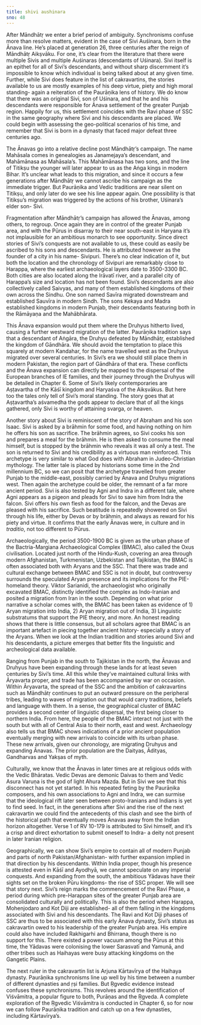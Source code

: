```yaml
---
title: shivi aushinara
sno: 48
---
```


After Māndhātṛ we enter a brief period of ambiguity. Synchronisms confuse more than resolve matters, evident in the case of Sivi Auśinara, born in the Ānava line. He’s placed at generation 26, three centuries after the reign of Māndhātṛ Aikṣvāku. For one, it’s clear from the literature that there were multiple Sivis and multiple Auśinaras (descendants of Uśinara). Sivi itself is an epithet for all of Sivi’s descendants, and without sharp discernment it’s impossible to know which individual is being talked about at any given time. Further, while Sivi does feature in the list of cakravartins, the stories available to us are mostly examples of his deep virtue, piety and high moral standing- again a reiteration of the Paurāṇika lens of history. We do know that there was an original Sivi, son of Uśinara, and that he and his descendants were responsible for Ānava settlement of the greater Punjab region. Happily for us, this settlement coincides with the Ravi phase of SSC in the same geography where Sivi and his descendants are placed. We could begin with assessing the geo-political scenarios of his time, and remember that Sivi is born in a dynasty that faced major defeat three centuries ago.

The Ānavas go into a relative decline post Māndhātṛ’s campaign. The name Mahāsala comes in genealogies as Janamejaya’s descendant, and Mahāmānasa as Mahāsala’s. This Mahāmānasa has two sons, and the line of Titikṣu the younger will later appear to us as the Aṅga kings in modern Bihar. It’s unclear what leads to this migration, and since it occurs a few generations after Māndhātṛ we cannot ascribe his campaign as the immediate trigger. But Paurāṇika and Vedic traditions are near silent on Titikṣu, and only later do we see his line appear again. One possibility is that Titikṣu’s migration was triggered by the actions of his brother, Uśinara’s elder son- Sivi.

Fragmentation after Māndhātṛ’s campaign has allowed the Ānavas, among others, to regroup. Once again they are in control of the greater Punjab area, and with the Pūrus in disarray to their near south-east in Haryana it’s not implausible for an ambitious monarch to see opportunity. Since direct stories of Sivi’s conquests are not available to us, these could as easily be ascribed to his sons and descendants. He is attributed however as the founder of a city in his name- Sivipuri. There’s no clear indication of it, but both the location and the chronology of Sivipuri are remarkably close to Harappa, where the earliest archaeological layers date to 3500-3300 BC. Both cities are also located along the Irāvatī river, and a parallel city of Harappa’s size and location has not been found. Sivi’s descendants are also collectively called Saivyas, and many of them established kingdoms of their own across the Sindhu. One son named Savīra migrated downstream and established Sauvīra in modern Sindh. The sons Kekaya and Madra established kingdoms in modern Punjab, their descendants featuring both in the Rāmāyaṇa and the Mahābhārata.

This Ānava expansion would put them where the Druhyus hitherto lived, causing a further westward migration of the latter. Paurāṇika tradition says that a descendant of Aṅgāra, the Druhyu defeated by Māndhātṛ, established the kingdom of Gāndhāra. We should avoid the temptation to place this squarely at modern Kandahar, for the name travelled west as the Druhyus migrated over several centuries. In Sivi’s era we should still place them in modern Pakistan, the region part of Gāndhāra of that era. These conflicts and the Ānava expansion can directly be mapped to the dispersal of the European branches of IE families, and their journey through the Druhyus will be detailed in Chapter 6. Some of Sivi’s likely contemporaries are Aṣṭavartha of the Kāśī kingdom and Haryaśva of the Aikṣvākus. But here too the tales only tell of Sivi’s moral standing. The story goes that at Aṣṭavartha’s aśvamedha the gods appear to declare that of all the kings gathered, only Sivi is worthy of attaining svarga, or heaven.

Another story about Sivi is reminiscent of the story of Abraham and his son Isaac. Sivi is asked by a brāhmin for some food, and having nothing on him he offers his son as sacrifice. The brāhmin agrees, so Sivi cooks his son and prepares a meal for the brāhmin. He is then asked to consume the meal himself, but is stopped by the brāhmin who reveals it was all only a test. The son is returned to Sivi and his credibility as a virtuous man reinforced. This archetype is very similar to what God does with Abraham in Judeo-Christian mythology. The latter tale is placed by historians some time in the 2nd millennium BC, so we can posit that the archetype travelled from greater Punjab to the middle-east, possibly carried by Ānava and Druhyu migrations west. Then again the archetype could be older, the remnant of a far more ancient period. Sivi is also tested by Agni and Indra in a different tale, where Agni appears as a pigeon and pleads for Sivi to save him from Indra the falcon. Sivi offers his own flesh as food for the falcon, and the Devas are pleased with his sacrifice. Such beatitude is repeatedly showered on Sivi through his life, either by Devas or by brāhmin, and always as reward for his piety and virtue. It confirms that the early Ānavas were, in culture and in *traditio*, not too different to Pūrus.

Archaeologically, the period 3500-1900 BC is given as the urban phase of the Bactria-Margiana Archaeological Complex (BMAC), also called the Oxus civilisation. Located just north of the Hindu-Kush, covering an area through modern Afghanistan, Turkmenistan, Uzbekistan and Tajikistan, the BMAC is often associated both with Aryans and the SSC. That there was trade and cultural exchange between BMAC and SSC is not in doubt, but controversy surrounds the speculated Aryan presence and its implications for the PIE-homeland theory. Viktor Sarianidi, the archaeologist who originally excavated BMAC, distinctly identified the complex as Indo-Iranian and posited a migration from Iran in the south. Depending on what prior narrative a scholar comes with, the BMAC has been taken as evidence of 1) Aryan migration into India, 2) Aryan migration out of India, 3) Linguistic substratums that support the PIE theory, and more. An honest reading shows that there is little consensus, but all scholars agree that BMAC is an important artefact in piecing together ancient history- especially a story of the Aryans. When we look at the Indian tradition and stories around Sivi and his descendants, a picture emerges that better fits the linguistic and archeological data available.

Ranging from Punjab in the south to Tajikistan in the north, the Ānavas and Druhyus have been expanding through these lands for at least seven centuries by Sivi’s time. All this while they’ve maintained cultural links with Āryavarta proper, and trade has been accompanied by war on occasion. Within Āryavarta, the spread of the SSC and the ambition of cakravartins such as Māndhātṛ continues to put an outward pressure on the peripheral tribes, leading to waves of migration out that would carry traditions, beliefs and language with them. In a sense, the geographical cluster of BMAC provides a second center of linguistic dispersal, the first being closer to northern India. From here, the people of the BMAC interact not just with the south but with all of Central Asia to their north, east and west. Archaeology also tells us that BMAC shows indications of a prior ancient population eventually merging with new arrivals to coincide with its urban phase. These new arrivals, given our chronology, are migrating Druhyus and expanding Ānavas. The prior population are the Daityas, Ādityas, Gandharvas and Yakṣas of myth.

Culturally, we know that the Ānavas in later times are at religious odds with the Vedic Bhāratas. Vedic Devas are demonic Daivas to them and Vedic Asura Varuṇa is the god of light Ahura Mazda. But in Sivi we see that this disconnect has not yet started. In his repeated feting by the Paurāṇika composers, and his own associations to Agni and Indra, we can surmise that the ideological rift later seen between proto-Iranians and Indians is yet to find seed. In fact, in the generations after Sivi and the rise of the next cakravartin we could find the antecedents of this clash and see the birth of the historical path that eventually moves Ānavas away from the Indian horizon altogether. Verse 1 of RV 10-179 is attributed to Sivi himself, and it’s a crisp and direct exhortation to submit oneself to Indra- a deity not present in later Iranian religion.

Geographically, we can show Sivi’s empire to contain all of modern Punjab and parts of north Pakistan/Afghanistan- with further expansion implied in that direction by his descendants. Within India proper, though his presence is attested even in Kāśī and Ayodhyā, we cannot speculate on any imperial conquests. And expanding from the south, the ambitious Yādavas have their sights set on the broken Pūru kingdoms- the rise of SSC proper. We will see that story next. Sivi’s reign marks the commencement of the Ravi Phase, a period during which pre-Harappan sites of the greater Punjab area are consolidated culturally and politically. This is also the period when Harappa, Mohenjodaro and Kot Diji are established- all of them falling in the kingdoms associated with Sivi and his descendants. The Ravi and Kot Diji phases of SSC are thus to be associated with this early Ānava dynasty, Sivi’s status as cakravartin owed to his leadership of the greater Punjab area. His empire could also have included Rakhigarhi and Bhirrana, though there is no support for this. There existed a power vacuum among the Pūrus at this time, the Yādavas were colonising the lower Sarasvatī and Yamunā, and other tribes such as Haihayas were busy attacking kingdoms on the Gangetic Plains.

The next ruler in the cakravartin list is Arjuna Kārtavīrya of the Haihaya dynasty. Paurāṇika synchronisms line up well by his time between a number of different dynasties and ṛṣi families. But Ṛgvedic evidence instead confuses these synchronisms. This revolves around the identification of Viśvāmitra, a popular figure to both, Purāṇas and the Ṛgveda. A complete exploration of the Ṛgvedic Viśvāmitra is conducted in Chapter 6, so for now we can follow Paurāṇika tradition and catch up on a few dynasties, including Kārtavīrya’s.